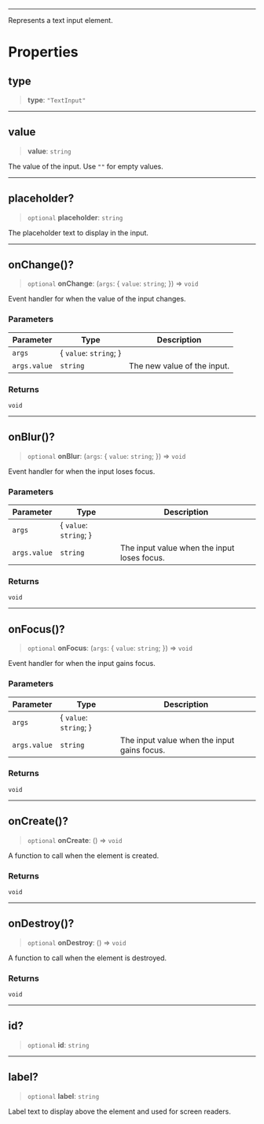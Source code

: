 ***

Represents a text input element.

# Properties

## type

> **type**: `"TextInput"`

***

## value

> **value**: `string`

The value of the input. Use `""` for empty values.

***

## placeholder?

> `optional` **placeholder**: `string`

The placeholder text to display in the input.

***

## onChange()?

> `optional` **onChange**: (`args`: \{ `value`: `string`; }) => `void`

Event handler for when the value of the input changes.

### Parameters

| Parameter    | Type                    | Description                 |
| ------------ | ----------------------- | --------------------------- |
| `args`       | \{ `value`: `string`; } |                             |
| `args.value` | `string`                | The new value of the input. |

### Returns

`void`

***

## onBlur()?

> `optional` **onBlur**: (`args`: \{ `value`: `string`; }) => `void`

Event handler for when the input loses focus.

### Parameters

| Parameter    | Type                    | Description                                 |
| ------------ | ----------------------- | ------------------------------------------- |
| `args`       | \{ `value`: `string`; } |                                             |
| `args.value` | `string`                | The input value when the input loses focus. |

### Returns

`void`

***

## onFocus()?

> `optional` **onFocus**: (`args`: \{ `value`: `string`; }) => `void`

Event handler for when the input gains focus.

### Parameters

| Parameter    | Type                    | Description                                 |
| ------------ | ----------------------- | ------------------------------------------- |
| `args`       | \{ `value`: `string`; } |                                             |
| `args.value` | `string`                | The input value when the input gains focus. |

### Returns

`void`

***

## onCreate()?

> `optional` **onCreate**: () => `void`

A function to call when the element is created.

### Returns

`void`

***

## onDestroy()?

> `optional` **onDestroy**: () => `void`

A function to call when the element is destroyed.

### Returns

`void`

***

## id?

> `optional` **id**: `string`

***

## label?

> `optional` **label**: `string`

Label text to display above the element and used for screen readers.
